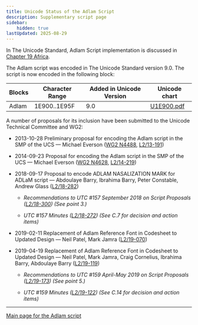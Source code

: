 ```yaml
---
title: Unicode Status of the Adlam Script
description: Supplementary script page
sidebar:
    hidden: true
lastUpdated: 2025-08-29
---
```


In The Unicode Standard, Adlam Script implementation is discussed in [Chapter 19 Africa](http://www.unicode.org/versions/latest/ch19.pdf).

[comment]: # (end of intro)

[comment]: # (start of blocks)

The Adlam script was encoded in The Unicode Standard version 9.0. The script is now encoded in the following block:

| Blocks | Character Range | Added in Unicode Version | Unicode chart |
| ------ | --------------- | ------------------------ | ------------- |
| Adlam  | 1E900..1E95F | 9.0 | [U1E900.pdf](http://www.unicode.org/charts/PDF/U1E900.pdf) |

[comment]: # (end of blocks)

[comment]: # (start of chars)

[comment]: # (end of chars)

[comment]: # (start of rest)

A number of proposals for its inclusion have been submitted to the Unicode Technical Committee and WG2:

- 2013-10-28 Preliminary proposal for encoding the Adlam script in the SMP of the UCS — Michael Everson ([WG2 N4488](https://www.unicode.org/wg2/docs/n4488.pdf), [L2/13-191](http://www.unicode.org/cgi-bin/GetMatchingDocs.pl?L2/13-191))

- 2014-09-23 Proposal for encoding the Adlam script in the SMP of the UCS — Michael Everson ([WG2 N4628](https://www.unicode.org/wg2/docs/n4628.pdf), [L2/14-219](http://www.unicode.org/cgi-bin/GetMatchingDocs.pl?L2/14-219))

- 2018-09-17 Proposal to encode ADLAM NASALIZATION MARK for ADLaM script — Abdoulaye Barry, Ibrahima Barry, Peter Constable, Andrew Glass ([L2/18-282](http://www.unicode.org/cgi-bin/GetMatchingDocs.pl?L2/18-282))

  - _Recommendations to UTC #157 September 2018 on Script Proposals ([L2/18-300](http://www.unicode.org/L2/L2018/18300-script-ad-hoc-rec.pdf)) (See point 3.)_

  - _UTC #157 Minutes ([L2/18-272](http://www.unicode.org/L2/L2018/18272.htm)) (See C.7 for decision and action items)_

- 2019-02-11 Replacement of Adlam Reference Font in Codesheet to Updated Design — Neil Patel, Mark Jamra ([L2/19-070](http://www.unicode.org/cgi-bin/GetMatchingDocs.pl?L2/19-070))

- 2019-04-19 Replacement of Adlam Reference Font in Codesheet to Updated Design — Neil Patel, Mark Jamra, Craig Cornelius, Ibrahima Barry, Abdoulaye Barry ([L2/19-119](http://www.unicode.org/cgi-bin/GetMatchingDocs.pl?L2/19-119))

  - _Recommendations to UTC #159 April-May 2019 on Script Proposals ([L2/19-173](http://www.unicode.org/L2/L2019/19173-script-adhoc-recs.pdf)) (See point 5.)_

  - _UTC #159 Minutes ([L2/19-122](http://www.unicode.org/L2/L2019/19122.htm)) (See C.14 for decision and action items)_



<hr/>

[Main page for the Adlam script](/scrlang/scripts/adlm)

